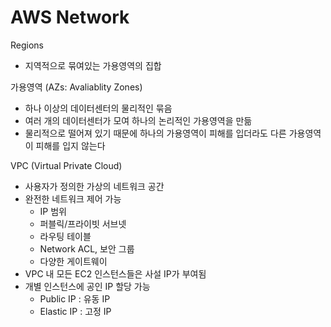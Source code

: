 # AWS Network

Regions

- 지역적으로 묶여있는 가용영역의 집합

가용영역 (AZs: Avaliablity Zones)

- 하나 이상의 데이터센터의 물리적인 묶음
- 여러 개의 데이터센터가 모여 하나의 논리적인 가용영역을 만듦
- 물리적으로 떨어져 있기 때문에 하나의 가용영역이 피해를 입더라도 다른 가용영역이 피해를 입지 않는다

VPC (Virtual Private Cloud)

- 사용자가 정의한 가상의 네트워크 공간
- 완전한 네트워크 제어 가능
    - IP 범위
    - 퍼블릭/프라이빗 서브넷
    - 라우팅 테이블
    - Network ACL, 보안 그룹
    - 다양한 게이트웨이
- VPC 내 모든 EC2 인스턴스들은 사설 IP가 부여됨
- 개별 인스턴스에 공인 IP 할당 가능
    - Public IP : 유동 IP
    - Elastic IP : 고정 IP